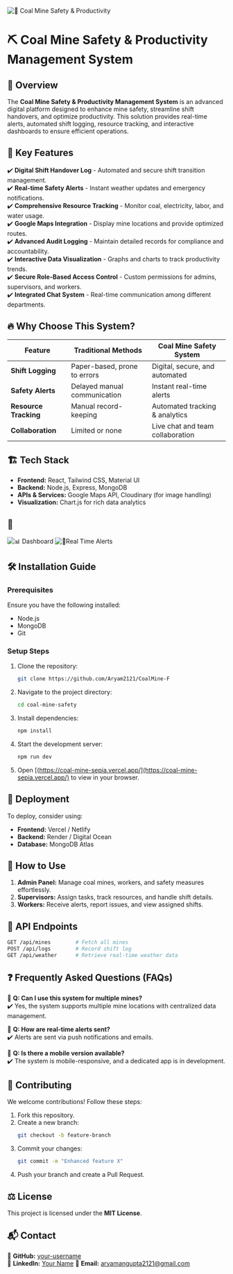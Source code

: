 ![🚀 Coal Mine Safety & Productivity](https://drive.google.com/file/d/136lnea3hZJ9IDZ-701GUnu4T9e7pnvcz/view?usp=drive_link)

# ⛏️ Coal Mine Safety & Productivity Management System

## 🌟 Overview
The **Coal Mine Safety & Productivity Management System** is an advanced digital platform designed to enhance mine safety, streamline shift handovers, and optimize productivity. This solution provides real-time alerts, automated shift logging, resource tracking, and interactive dashboards to ensure efficient operations.

## 🚀 Key Features
✔️ **Digital Shift Handover Log** - Automated and secure shift transition management.  
✔️ **Real-time Safety Alerts** - Instant weather updates and emergency notifications.  
✔️ **Comprehensive Resource Tracking** - Monitor coal, electricity, labor, and water usage.  
✔️ **Google Maps Integration** - Display mine locations and provide optimized routes.  
✔️ **Advanced Audit Logging** - Maintain detailed records for compliance and accountability.  
✔️ **Interactive Data Visualization** - Graphs and charts to track productivity trends.  
✔️ **Secure Role-Based Access Control** - Custom permissions for admins, supervisors, and workers.  
✔️ **Integrated Chat System** - Real-time communication among different departments.  

## 🔥 Why Choose This System?
| Feature | Traditional Methods | Coal Mine Safety System |
|---------|------------------|--------------------------|
| **Shift Logging** | Paper-based, prone to errors | Digital, secure, and automated |
| **Safety Alerts** | Delayed manual communication | Instant real-time alerts |
| **Resource Tracking** | Manual record-keeping | Automated tracking & analytics |
| **Collaboration** | Limited or none | Live chat and team collaboration |

## 🏗️ Tech Stack
- **Frontend:** React, Tailwind CSS, Material UI
- **Backend:** Node.js, Express, MongoDB
- **APIs & Services:** Google Maps API, Cloudinary (for image handling)
- **Visualization:** Chart.js for rich data analytics

## 📸 
![📊 Dashboard](https://drive.google.com/file/d/1vJZPgFTjaZVFodBIhWrRZDd91fbYPTyJ/view?usp=drive_link)
![📝Real Time Alerts](https://drive.google.com/file/d/1qIicUuPI577vlEo1cQk0k2m-6UcjYV7Q/view?usp=drive_link)

## 🛠️ Installation Guide
### Prerequisites
Ensure you have the following installed:
- Node.js
- MongoDB
- Git

### Setup Steps
1. Clone the repository:
   ```sh
   git clone https://github.com/Aryam2121/CoalMine-F
   ```
2. Navigate to the project directory:
   ```sh
   cd coal-mine-safety
   ```
3. Install dependencies:
   ```sh
   npm install
   ```
4. Start the development server:
   ```sh
   npm run dev
   ```
5. Open [(https://coal-mine-sepia.vercel.app/](https://coal-mine-sepia.vercel.app/) to view in your browser.

## 🚀 Deployment
To deploy, consider using:
- **Frontend:** Vercel / Netlify
- **Backend:** Render / Digital Ocean
- **Database:** MongoDB Atlas

## 🎯 How to Use
1. **Admin Panel:** Manage coal mines, workers, and safety measures effortlessly.  
2. **Supervisors:** Assign tasks, track resources, and handle shift details.  
3. **Workers:** Receive alerts, report issues, and view assigned shifts.  

## 📡 API Endpoints
```sh
GET /api/mines        # Fetch all mines
POST /api/logs        # Record shift log
GET /api/weather      # Retrieve real-time weather data
```

## ❓ Frequently Asked Questions (FAQs)
🔹 **Q: Can I use this system for multiple mines?**  
✔️ Yes, the system supports multiple mine locations with centralized data management.  

🔹 **Q: How are real-time alerts sent?**  
✔️ Alerts are sent via push notifications and emails.  

🔹 **Q: Is there a mobile version available?**  
✔️ The system is mobile-responsive, and a dedicated app is in development.

## 🤝 Contributing
We welcome contributions! Follow these steps:
1. Fork this repository.
2. Create a new branch:
   ```sh
   git checkout -b feature-branch
   ```
3. Commit your changes:
   ```sh
   git commit -m "Enhanced feature X"
   ```
4. Push your branch and create a Pull Request.

## ⚖️ License
This project is licensed under the **MIT License**.

## 📬 Contact
📌 **GitHub:** [your-username](https://github.com/Aryam2121)  
📌 **LinkedIn:** [Your Name](https://www.linkedin.com/in/aryaman-gupta-b077b2257/)
📌 **Email:** aryamangupta2121@gmail.com

